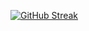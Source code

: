 [![GitHub Streak](https://github-readme-streak-stats-nu-flame.vercel.app?user=vynride&theme=gotham&card_width=560&card_height=225)](https://git.io/streak-stats)
